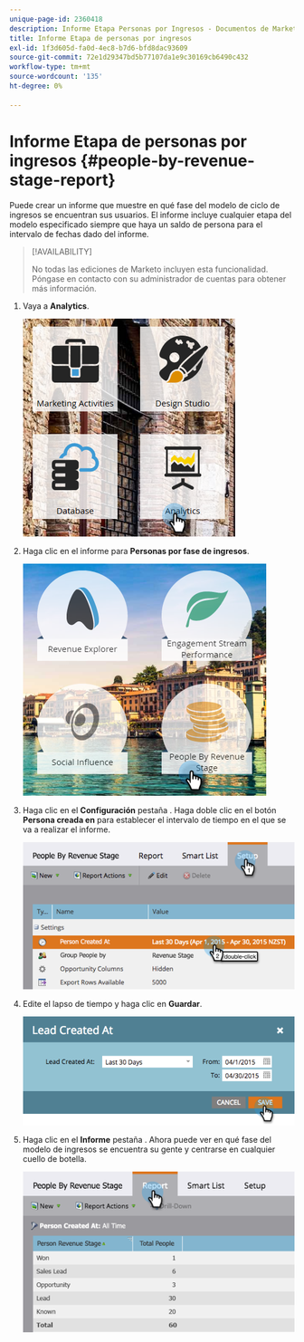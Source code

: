 ```yaml
---
unique-page-id: 2360418
description: Informe Etapa Personas por Ingresos - Documentos de Marketo - Documentación del producto
title: Informe Etapa de personas por ingresos
exl-id: 1f3d605d-fa0d-4ec8-b7d6-bfd8dac93609
source-git-commit: 72e1d29347bd5b77107da1e9c30169cb6490c432
workflow-type: tm+mt
source-wordcount: '135'
ht-degree: 0%

---
```


# Informe Etapa de personas por ingresos {#people-by-revenue-stage-report}

Puede crear un informe que muestre en qué fase del modelo de ciclo de ingresos se encuentran sus usuarios. El informe incluye cualquier etapa del modelo especificado siempre que haya un saldo de persona para el intervalo de fechas dado del informe.

>[!AVAILABILITY]
>
>No todas las ediciones de Marketo incluyen esta funcionalidad. Póngase en contacto con su administrador de cuentas para obtener más información.

1. Vaya a **Analytics**.

   ![](assets/image2017-3-27-15-3a43-3a55.png)

1. Haga clic en el informe para **Personas por fase de ingresos**.

   ![](assets/image2017-3-27-15-3a46-3a27.png)

1. Haga clic en el **Configuración** pestaña . Haga doble clic en el botón **Persona creada en** para establecer el intervalo de tiempo en el que se va a realizar el informe.

   ![](assets/image2017-3-28-8-3a6-3a23.png)

1. Edite el lapso de tiempo y haga clic en **Guardar**.

   ![](assets/image2015-4-29-12-3a11-3a31.png)

1. Haga clic en el **Informe** pestaña . Ahora puede ver en qué fase del modelo de ingresos se encuentra su gente y centrarse en cualquier cuello de botella.

   ![](assets/image2017-3-28-8-3a6-3a48.png)
